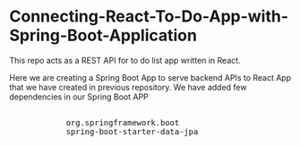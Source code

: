 # Connecting-React-To-Do-App-with-Spring-Boot-Application
This repo acts as a REST API for to do list app written in React.

Here we are creating a Spring Boot App to serve backend APIs to React App that we have created in previous repository.
We have added few dependencies in our Spring Boot APP
<pre>
<dependency>
			<groupId>org.springframework.boot</groupId>
			<artifactId>spring-boot-starter-data-jpa</artifactId>
</dependency>
</pre
